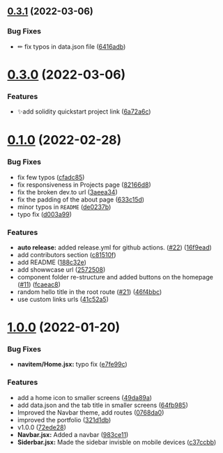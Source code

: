 ## [0.3.1](https://github.com/Kira272921/vscode-themed-portfolio/compare/v0.3.0...v0.3.1) (2022-03-06)


### Bug Fixes

* ✏ fix typos in data.json file ([6416adb](https://github.com/Kira272921/vscode-themed-portfolio/commit/6416adbeb3d4493d9a0edbb38f9e5cc765604a84))



# [0.3.0](https://github.com/Kira272921/vscode-themed-portfolio/compare/v0.1.0...v0.3.0) (2022-03-06)


### Features

* ✨add solidity quickstart project link ([6a72a6c](https://github.com/Kira272921/vscode-themed-portfolio/commit/6a72a6c31c488a0a62c678e35f635fdbfc55e8a9))



# [0.1.0](https://github.com/Kira272921/vscode-themed-portfolio/compare/v1.0.0...v0.1.0) (2022-02-28)


### Bug Fixes

* fix few typos ([cfadc85](https://github.com/Kira272921/vscode-themed-portfolio/commit/cfadc8543c24eaf95a5570d24c39a1442137d811))
* fix responsiveness in Projects page ([82166d8](https://github.com/Kira272921/vscode-themed-portfolio/commit/82166d80316ffa73862e087d010449fa97c00682))
* fix the broken dev.to url ([3aeea34](https://github.com/Kira272921/vscode-themed-portfolio/commit/3aeea347660f8c1e0cbb4b248faa1730b450df0a))
* fix the padding of the about page ([633c15d](https://github.com/Kira272921/vscode-themed-portfolio/commit/633c15dc4172eb352834eeecd1bf36258a8f5fbd))
* minor typos in `README` ([de0237b](https://github.com/Kira272921/vscode-themed-portfolio/commit/de0237b08ecf3d3b2b08913f1901583ed72f8843))
* typo fix ([d003a99](https://github.com/Kira272921/vscode-themed-portfolio/commit/d003a992195c4104e273261e509a917a391e1649))


### Features

* **auto release:** added release.yml for github actions. ([#22](https://github.com/Kira272921/vscode-themed-portfolio/issues/22)) ([16f9ead](https://github.com/Kira272921/vscode-themed-portfolio/commit/16f9ead62686f14969eb39b764aa12d70af5e418))
* add contributors section ([c81510f](https://github.com/Kira272921/vscode-themed-portfolio/commit/c81510fbfc606931b81efcd923cbb65a01e8c5a7))
* add README ([188c32e](https://github.com/Kira272921/vscode-themed-portfolio/commit/188c32e2a8efaed4531137302172eb9b3e68b776))
* add showwcase url ([2572508](https://github.com/Kira272921/vscode-themed-portfolio/commit/2572508d8ab1e95fcde657d6e65054783603c643))
* component folder re-structure and added buttons on the homepage ([#11](https://github.com/Kira272921/vscode-themed-portfolio/issues/11)) ([fcaeac8](https://github.com/Kira272921/vscode-themed-portfolio/commit/fcaeac8b45b9dda4b52a2d6d6b51c643239e4584))
* random hello title in the root route ([#21](https://github.com/Kira272921/vscode-themed-portfolio/issues/21)) ([46f4bbc](https://github.com/Kira272921/vscode-themed-portfolio/commit/46f4bbc8533c2c39f21a3a567f8014ab1de3bd56))
* use custom links urls ([41c52a5](https://github.com/Kira272921/vscode-themed-portfolio/commit/41c52a53776161192bea18c3454e7ca2ca8c3ee5))



# [1.0.0](https://github.com/Kira272921/vscode-themed-portfolio/compare/c37ccbbada9899edfec26bb0d8e9830a156b2d2d...v1.0.0) (2022-01-20)


### Bug Fixes

* **navitem/Home.jsx:** typo fix ([e7fe99c](https://github.com/Kira272921/vscode-themed-portfolio/commit/e7fe99c34facf8e724f6e4fa0efa4683d9f0217e))


### Features

* add a home icon to smaller screens ([49da89a](https://github.com/Kira272921/vscode-themed-portfolio/commit/49da89ac2eb0e401170f8f4446980dbaa1bae75e))
* add data.json and the tab title in smaller screens ([64fb985](https://github.com/Kira272921/vscode-themed-portfolio/commit/64fb985e7b9b61cad54f58018e9ab123d1c3d531))
* Improved the Navbar theme, add routes ([0768da0](https://github.com/Kira272921/vscode-themed-portfolio/commit/0768da051ce10c8576f16152fe4415504426bc73))
* improved the portfolio ([321d1db](https://github.com/Kira272921/vscode-themed-portfolio/commit/321d1dbedb88164a3aeb16ca48fcf8b0f8472269))
* v1.0.0 ([72ede28](https://github.com/Kira272921/vscode-themed-portfolio/commit/72ede28a455575142740cff757203df36f3eb531))
* **Navbar.jsx:** Added a navbar ([983ce11](https://github.com/Kira272921/vscode-themed-portfolio/commit/983ce11d5710b2f091cb1d2b80d93f13c19504db))
* **Siderbar.jsx:** Made the sidebar invisble on mobile devices ([c37ccbb](https://github.com/Kira272921/vscode-themed-portfolio/commit/c37ccbbada9899edfec26bb0d8e9830a156b2d2d))



